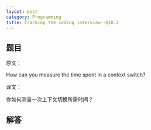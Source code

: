 ```yaml
---
layout: post
category: Programming
title: Cracking the coding interview--Q18.2
---
```


## 题目

原文：

How can you measure the time spent in a context switch?

译文：

你如何测量一次上下文切换所需时间？

## 解答

